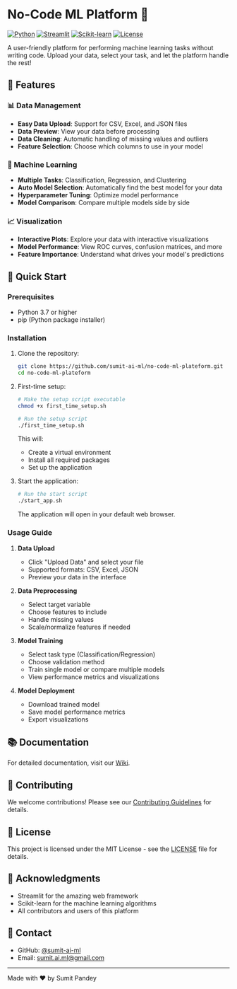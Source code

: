 # No-Code ML Platform 🚀

[![Python](https://img.shields.io/badge/Python-3.7%2B-blue)](https://www.python.org/downloads/)
[![Streamlit](https://img.shields.io/badge/Streamlit-1.23.1-FF4B4B)](https://streamlit.io/)
[![Scikit-learn](https://img.shields.io/badge/Scikit--learn-1.0.2-orange)](https://scikit-learn.org/)
[![License](https://img.shields.io/badge/License-MIT-green)](LICENSE)

A user-friendly platform for performing machine learning tasks without writing code. Upload your data, select your task, and let the platform handle the rest!

## 🌟 Features

### 📊 Data Management
- **Easy Data Upload**: Support for CSV, Excel, and JSON files
- **Data Preview**: View your data before processing
- **Data Cleaning**: Automatic handling of missing values and outliers
- **Feature Selection**: Choose which columns to use in your model

### 🤖 Machine Learning
- **Multiple Tasks**: Classification, Regression, and Clustering
- **Auto Model Selection**: Automatically find the best model for your data
- **Hyperparameter Tuning**: Optimize model performance
- **Model Comparison**: Compare multiple models side by side

### 📈 Visualization
- **Interactive Plots**: Explore your data with interactive visualizations
- **Model Performance**: View ROC curves, confusion matrices, and more
- **Feature Importance**: Understand what drives your model's predictions

## 🚀 Quick Start

### Prerequisites
- Python 3.7 or higher
- pip (Python package installer)

### Installation

1. Clone the repository:
   ```bash
   git clone https://github.com/sumit-ai-ml/no-code-ml-plateform.git
   cd no-code-ml-plateform
   ```

2. First-time setup:
   ```bash
   # Make the setup script executable
   chmod +x first_time_setup.sh
   
   # Run the setup script
   ./first_time_setup.sh
   ```
   This will:
   - Create a virtual environment
   - Install all required packages
   - Set up the application

3. Start the application:
   ```bash
   # Run the start script
   ./start_app.sh
   ```
   The application will open in your default web browser.

### Usage Guide

1. **Data Upload**
   - Click "Upload Data" and select your file
   - Supported formats: CSV, Excel, JSON
   - Preview your data in the interface

2. **Data Preprocessing**
   - Select target variable
   - Choose features to include
   - Handle missing values
   - Scale/normalize features if needed

3. **Model Training**
   - Select task type (Classification/Regression)
   - Choose validation method
   - Train single model or compare multiple models
   - View performance metrics and visualizations

4. **Model Deployment**
   - Download trained model
   - Save model performance metrics
   - Export visualizations

## 📚 Documentation

For detailed documentation, visit our [Wiki](https://github.com/sumit-ai-ml/no-code-ml-plateform/wiki).

## 🤝 Contributing

We welcome contributions! Please see our [Contributing Guidelines](CONTRIBUTING.md) for details.

## 📄 License

This project is licensed under the MIT License - see the [LICENSE](LICENSE) file for details.

## 🙏 Acknowledgments

- Streamlit for the amazing web framework
- Scikit-learn for the machine learning algorithms
- All contributors and users of this platform

## 📧 Contact

- GitHub: [@sumit-ai-ml](https://github.com/sumit-ai-ml)
- Email: sumit.ai.ml@gmail.com

---

Made with ❤️ by Sumit Pandey 
